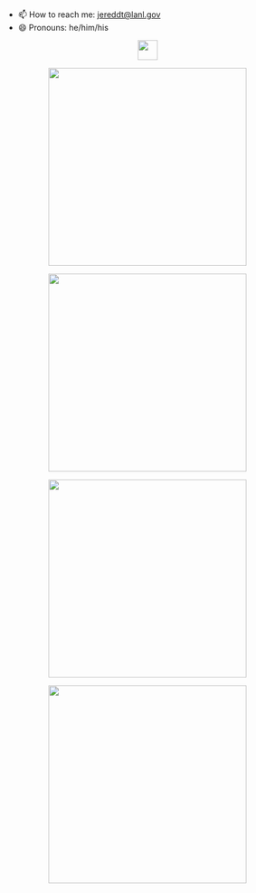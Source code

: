 <!--
**JDTruj2018/JDTruj2018** is a ✨ _special_ ✨ repository because its `README.md` (this file) appears on your GitHub profile.

Here are some ideas to get you started:

- 🔭 I’m currently working on ...
- 🌱 I’m currently learning ...
- 👯 I’m looking to collaborate on ...
- 🤔 I’m looking for help with ...
- 💬 Ask me about ...
- 📫 How to reach me: jereddt@lanl.gov
- 😄 Pronouns: he/him/his
-->

- 📫 How to reach me: jereddt@lanl.gov
- 😄 Pronouns: he/him/his

<p align='center'>
  <a href="#"><img src="https://hits.seeyoufarm.com/api/count/incr/badge.svg?url=https%3A%2F%2Fgithub.com%2FJDTruj20181212%2Fhit-counter " width="35"></a>
</p>

<p align='center'>
  <a href="#"><img src="https://github-profile-summary-cards.vercel.app/api/cards/profile-details?username=JDTruj2018&theme=vue" width="350"></a>
</p>

<p align='center'>
  <a href="#"><img src="https://github-readme-stats.vercel.app/api?username=JDTruj2018&show_icons=true&count_private=true&theme=dark" width="350"></a>
</p>

<p align='center'>
  <a href="#"><img src="https://github-readme-streak-stats.herokuapp.com/?user=JDTruj2018" width="350"></a>
</p>

<p align='center'>
  <a href="#"><img src="https://github-readme-stats.vercel.app/api/top-langs/?username=JDTruj2018" width="350"></a>
</p>


